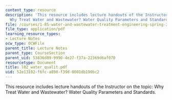 ```yaml
---
content_type: resource
description: 'This resource includes lecture handouts of the Instructor on the topic:
  Why Treat Water and Wastewater? Water Quality Parameters and Standards.'
file: /courses/1-85-water-and-wastewater-treatment-engineering-spring-2006/52e13102f6fca898f39d0001db190bc2_l02_water_qualit.pdf
file_type: application/pdf
learning_resource_types:
- Lecture Notes
ocw_type: OCWFile
parent_title: Lecture Notes
parent_type: CourseSection
parent_uid: 53836d89-9990-4e27-f37a-22369d6af070
resourcetype: Document
title: l02_water_qualit.pdf
uid: 52e13102-f6fc-a898-f39d-0001db190bc2
---
```

This resource includes lecture handouts of the Instructor on the topic: Why Treat Water and Wastewater? Water Quality Parameters and Standards.


